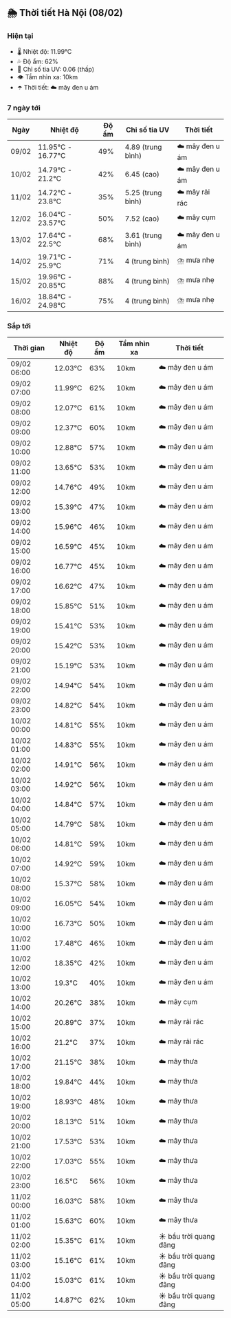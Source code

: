 ## 🌦️ Thời tiết Hà Nội (08/02)

### Hiện tại

- 🌡️ Nhiệt độ: 11.99℃
- 💦 Độ ẩm: 62%
- 🌟 Chỉ số tia UV: 0.06 (thấp)
- 👁️ Tầm nhìn xa: 10km
- ☂️ Thời tiết: ☁️ mây đen u ám

### 7 ngày tới

| Ngày | Nhiệt độ | Độ ẩm | Chỉ số tia UV | Thời tiết |
| --- | --- | --- | --- | --- |
| 09/02 | 11.95℃ - 16.77℃ | 49% | 4.89 (trung bình) | ☁️ mây đen u ám |
| 10/02 | 14.79℃ - 21.2℃ | 42% | 6.45 (cao) | ☁️ mây đen u ám |
| 11/02 | 14.72℃ - 23.8℃ | 35% | 5.25 (trung bình) | ☁️ mây rải rác |
| 12/02 | 16.04℃ - 23.57℃ | 50% | 7.52 (cao) | ☁️ mây cụm |
| 13/02 | 17.64℃ - 22.5℃ | 68% | 3.61 (trung bình) | ☁️ mây đen u ám |
| 14/02 | 19.71℃ - 25.9℃ | 71% | 4 (trung bình) | ⛈️ mưa nhẹ |
| 15/02 | 19.96℃ - 20.85℃ | 88% | 4 (trung bình) | ⛈️ mưa nhẹ |
| 16/02 | 18.84℃ - 24.98℃ | 75% | 4 (trung bình) | ⛈️ mưa nhẹ |

### Sắp tới

| Thời gian | Nhiệt độ | Độ ẩm | Tầm nhìn xa | Thời tiết |
| --- | --- | --- | --- | --- |
| 09/02 06:00 | 12.03℃ | 63% | 10km | ☁️ mây đen u ám |
| 09/02 07:00 | 11.99℃ | 62% | 10km | ☁️ mây đen u ám |
| 09/02 08:00 | 12.07℃ | 61% | 10km | ☁️ mây đen u ám |
| 09/02 09:00 | 12.37℃ | 60% | 10km | ☁️ mây đen u ám |
| 09/02 10:00 | 12.88℃ | 57% | 10km | ☁️ mây đen u ám |
| 09/02 11:00 | 13.65℃ | 53% | 10km | ☁️ mây đen u ám |
| 09/02 12:00 | 14.76℃ | 49% | 10km | ☁️ mây đen u ám |
| 09/02 13:00 | 15.39℃ | 47% | 10km | ☁️ mây đen u ám |
| 09/02 14:00 | 15.96℃ | 46% | 10km | ☁️ mây đen u ám |
| 09/02 15:00 | 16.59℃ | 45% | 10km | ☁️ mây đen u ám |
| 09/02 16:00 | 16.77℃ | 45% | 10km | ☁️ mây đen u ám |
| 09/02 17:00 | 16.62℃ | 47% | 10km | ☁️ mây đen u ám |
| 09/02 18:00 | 15.85℃ | 51% | 10km | ☁️ mây đen u ám |
| 09/02 19:00 | 15.41℃ | 53% | 10km | ☁️ mây đen u ám |
| 09/02 20:00 | 15.42℃ | 53% | 10km | ☁️ mây đen u ám |
| 09/02 21:00 | 15.19℃ | 53% | 10km | ☁️ mây đen u ám |
| 09/02 22:00 | 14.94℃ | 54% | 10km | ☁️ mây đen u ám |
| 09/02 23:00 | 14.82℃ | 54% | 10km | ☁️ mây đen u ám |
| 10/02 00:00 | 14.81℃ | 55% | 10km | ☁️ mây đen u ám |
| 10/02 01:00 | 14.83℃ | 55% | 10km | ☁️ mây đen u ám |
| 10/02 02:00 | 14.91℃ | 56% | 10km | ☁️ mây đen u ám |
| 10/02 03:00 | 14.92℃ | 56% | 10km | ☁️ mây đen u ám |
| 10/02 04:00 | 14.84℃ | 57% | 10km | ☁️ mây đen u ám |
| 10/02 05:00 | 14.79℃ | 58% | 10km | ☁️ mây đen u ám |
| 10/02 06:00 | 14.81℃ | 59% | 10km | ☁️ mây đen u ám |
| 10/02 07:00 | 14.92℃ | 59% | 10km | ☁️ mây đen u ám |
| 10/02 08:00 | 15.37℃ | 58% | 10km | ☁️ mây đen u ám |
| 10/02 09:00 | 16.05℃ | 54% | 10km | ☁️ mây đen u ám |
| 10/02 10:00 | 16.73℃ | 50% | 10km | ☁️ mây đen u ám |
| 10/02 11:00 | 17.48℃ | 46% | 10km | ☁️ mây đen u ám |
| 10/02 12:00 | 18.35℃ | 42% | 10km | ☁️ mây đen u ám |
| 10/02 13:00 | 19.3℃ | 40% | 10km | ☁️ mây đen u ám |
| 10/02 14:00 | 20.26℃ | 38% | 10km | ☁️ mây cụm |
| 10/02 15:00 | 20.89℃ | 37% | 10km | ☁️ mây rải rác |
| 10/02 16:00 | 21.2℃ | 37% | 10km | ☁️ mây rải rác |
| 10/02 17:00 | 21.15℃ | 38% | 10km | ☁️ mây thưa |
| 10/02 18:00 | 19.84℃ | 44% | 10km | ☁️ mây thưa |
| 10/02 19:00 | 18.93℃ | 48% | 10km | ☁️ mây thưa |
| 10/02 20:00 | 18.13℃ | 51% | 10km | ☁️ mây thưa |
| 10/02 21:00 | 17.53℃ | 53% | 10km | ☁️ mây thưa |
| 10/02 22:00 | 17.03℃ | 55% | 10km | ☁️ mây thưa |
| 10/02 23:00 | 16.5℃ | 56% | 10km | ☁️ mây thưa |
| 11/02 00:00 | 16.03℃ | 58% | 10km | ☁️ mây thưa |
| 11/02 01:00 | 15.63℃ | 60% | 10km | ☁️ mây thưa |
| 11/02 02:00 | 15.35℃ | 61% | 10km | ☀️ bầu trời quang đãng |
| 11/02 03:00 | 15.16℃ | 61% | 10km | ☀️ bầu trời quang đãng |
| 11/02 04:00 | 15.03℃ | 61% | 10km | ☀️ bầu trời quang đãng |
| 11/02 05:00 | 14.87℃ | 62% | 10km | ☀️ bầu trời quang đãng |
